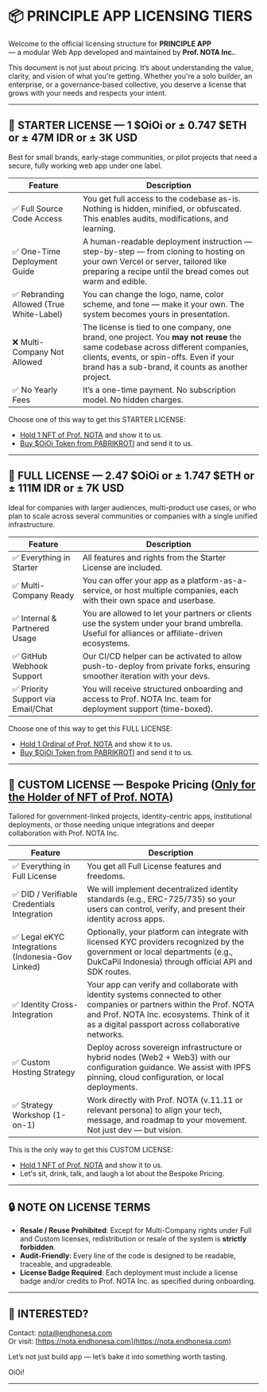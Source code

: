 # 📦 PRINCIPLE APP LICENSING TIERS

Welcome to the official licensing structure for **PRINCIPLE APP**  
— a modular Web App developed and maintained by **Prof. NOTA Inc.**.

This document is not just about pricing. It’s about understanding the value, clarity, and vision of what you're getting. Whether you're a solo builder, an enterprise, or a governance-based collective, you deserve a license that grows with your needs and respects your intent.

---

## 🥖 STARTER LICENSE — 1 $OiOi or ± 0.747 $ETH or ± 47M IDR or ± 3K USD

Best for small brands, early-stage communities, or pilot projects that need a secure, fully working web app under one label.

| Feature                                  | Description                                                                                                                                                                                                       |
| ---------------------------------------- | ----------------------------------------------------------------------------------------------------------------------------------------------------------------------------------------------------------------- |
| ✅ Full Source Code Access               | You get full access to the codebase as-is. Nothing is hidden, minified, or obfuscated. This enables audits, modifications, and learning.                                                                          |
| ✅ One-Time Deployment Guide             | A human-readable deployment instruction — step-by-step — from cloning to hosting on your own Vercel or server, tailored like preparing a recipe until the bread comes out warm and edible.                        |
| ✅ Rebranding Allowed (True White-Label) | You can change the logo, name, color scheme, and tone — make it your own. The system becomes yours in presentation.                                                                                               |
| ❌ Multi-Company Not Allowed              | The license is tied to one company, one brand, one project. You **may not reuse** the same codebase across different companies, clients, events, or spin-offs. Even if your brand has a sub-brand, it counts as another project. |
| ✅ No Yearly Fees                        | It’s a one-time payment. No subscription model. No hidden charges.                                                                                                                                                |

Choose one of this way to get this STARTER LICENSE:

- [Hold 1 NFT of Prof. NOTA](https://opensea.io/collection/prof-nota) and show it to us.
- [Buy $OiOi Token from PABRIKROTI](https://pabrikroti.endhonesa.com/coins) and send it to us.

---

## 🍞 FULL LICENSE — 2.47 $OiOi or ± 1.747 $ETH or ± 111M IDR or ± 7K USD

Ideal for companies with larger audiences, multi-product use cases, or who plan to scale across several communities or companies with a single unified infrastructure.

| Feature                            | Description                                                                                                                                    |
| ---------------------------------- | ---------------------------------------------------------------------------------------------------------------------------------------------- |
| ✅ Everything in Starter           | All features and rights from the Starter License are included.                                                                                 |
| ✅ Multi-Company Ready              | You can offer your app as a platform-as-a-service, or host multiple companies, each with their own space and userbase.                           |
| ✅ Internal & Partnered Usage      | You are allowed to let your partners or clients use the system under your brand umbrella. Useful for alliances or affiliate-driven ecosystems. |
| ✅ GitHub Webhook Support          | Our CI/CD helper can be activated to allow push-to-deploy from private forks, ensuring smoother iteration with your devs.                      |
| ✅ Priority Support via Email/Chat | You will receive structured onboarding and access to Prof. NOTA Inc. team for deployment support (time-boxed).                                 |

Choose one of this way to get this FULL LICENSE:

- [Hold 1 Ordinal of Prof. NOTA](https://magiceden.io/ordinals/marketplace/nota) and show it to us.
- [Buy $OiOi Token from PABRIKROTI](https://pabrikroti.endhonesa.com/coins) and send it to us.

---

## 🧬 CUSTOM LICENSE — Bespoke Pricing ([Only for the Holder of NFT of Prof. NOTA](https://opensea.io/collection/prof-nota))

Tailored for government-linked projects, identity-centric apps, institutional deployments, or those needing unique integrations and deeper collaboration with Prof. NOTA Inc.

| Feature                                           | Description                                                                                                                                                                                                        |
| ------------------------------------------------- | ------------------------------------------------------------------------------------------------------------------------------------------------------------------------------------------------------------------ |
| ✅ Everything in Full License                     | You get all Full License features and freedoms.                                                                                                                                                                    |
| ✅ DID / Verifiable Credentials Integration       | We will implement decentralized identity standards (e.g., ERC-725/735) so your users can control, verify, and present their identity across apps.                                                                  |
| ✅ Legal eKYC Integrations (Indonesia-Gov Linked) | Optionally, your platform can integrate with licensed KYC providers recognized by the government or local departments (e.g., DukCaPil Indonesia) through official API and SDK routes.                              |
| ✅ Identity Cross-Integration                     | Your app can verify and collaborate with identity systems connected to other companies or partners within the Prof. NOTA and Prof. NOTA Inc. ecosystems. Think of it as a digital passport across collaborative networks. |
| ✅ Custom Hosting Strategy                        | Deploy across sovereign infrastructure or hybrid nodes (Web2 + Web3) with our configuration guidance. We assist with IPFS pinning, cloud configuration, or local deployments.                                      |
| ✅ Strategy Workshop (1-on-1)                     | Work directly with Prof. NOTA (v.11.11 or relevant persona) to align your tech, message, and roadmap to your movement. Not just dev — but vision.                                                                  |

This is the only way to get this CUSTOM LICENSE:

- [Hold 1 NFT of Prof. NOTA](https://opensea.io/collection/prof-nota) and show it to us.
- Let's sit, drink, talk, and laugh a lot about the Bespoke Pricing.

---

## 🔒 NOTE ON LICENSE TERMS

- **Resale / Reuse Prohibited**: Except for Multi-Company rights under Full and Custom licenses, redistribution or resale of the system is **strictly forbidden**.
- **Audit-Friendly**: Every line of the code is designed to be readable, traceable, and upgradeable.
- **License Badge Required**: Each deployment must include a license badge and/or credits to Prof. NOTA Inc. as specified during onboarding.

---

## 📩 INTERESTED?

Contact: [nota@endhonesa.com](mailto:nota@endhonesa.com)  
Or visit: [https://nota.endhonesa.com](https://nota.endhonesa.com)

Let’s not just build app — let’s bake it into something worth tasting.

OiOi!

---
